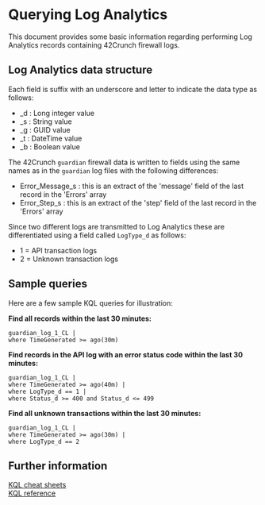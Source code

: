 # Querying Log Analytics

This document provides some basic information regarding performing Log Analytics records containing 42Crunch firewall logs.

## Log Analytics data structure

Each field is suffix with an underscore and letter to indicate the data type as follows:
* _d : Long integer value
* _s : String value
* _g : GUID value
* _t : DateTime value
* _b : Boolean value

The 42Crunch `guardian` firewall data is written to fields using the same names as in the `guardian` log files with the following differences:
* Error_Message_s : this is an extract of the 'message' field of the last record in the 'Errors' array
* Error_Step_s : this is an extract of the 'step' field of the last record in the 'Errors' array

Since two different logs are transmitted to Log Analytics these are differentiated using a field called `LogType_d` as follows:
* 1 = API transaction logs
* 2 = Unknown transaction logs

## Sample queries

Here are a few sample KQL queries for illustration:

**Find all records within the last 30 minutes:**

```
guardian_log_1_CL |
where TimeGenerated >= ago(30m)
```

**Find records in the API log with an error status code within the last 30 minutes:**

```
guardian_log_1_CL |
where TimeGenerated >= ago(40m) |
where LogType_d == 1 |
where Status_d >= 400 and Status_d <= 499
```

**Find all unknown transactions within the last 30 minutes:**

```
guardian_log_1_CL |
where TimeGenerated >= ago(30m) |
where LogType_d == 2
```

## Further information

[KQL cheat sheets](https://techcommunity.microsoft.com/t5/azure-data-explorer/azure-data-explorer-kql-cheat-sheets/ba-p/1057404_)  
[KQL reference](https://docs.microsoft.com/en-us/azure/data-explorer/kusto/query/)
